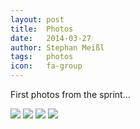 ```yaml
---
layout: post
title:  Photos
date:   2014-03-27
author: Stephan Meißl
tags:   photos
icon:   fa-group
---
```


First photos from the sprint...

<img src="{{site.baseurl}}/assets/photos/IMG_0011_edited_small.jpg" class="img-rounded img-responsive"/>

<img src="{{site.baseurl}}/assets/photos/IMG_20140324_095403.jpg" class="img-rounded img-responsive"/>

<img src="{{site.baseurl}}/assets/photos/IMG_20140327_120342.jpg" class="img-rounded img-responsive"/>

<img src="{{site.baseurl}}/assets/photos/PANO_20140327_120405.jpg" class="img-rounded img-responsive"/>

